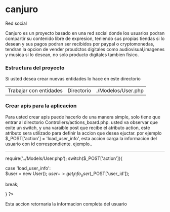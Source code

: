 # canjuro
Red social

<p>
  Canjuro es un proyecto basado en una red social donde los usuarios podran compartir su contenido
  libre de expresion, teniendo sus propias tiendas si lo desean y sus pagos podran ser recibidos por paypal
  o cryptomonedas, tendran la opcion de vender proudctos digitales como audiovisual,imagenes y musica si lo desean,
  no solo producto digitales tambien fisico.
</p>

<h3>Estructura del proyecto</h3>

<p>Si usted desea crear nuevas entidades lo hace en este directorio</p>
<table>
  <td>Trabajar con entidades</td>
  <td>Directorio</td>
  <td>./Modelos/User.php</td>
<table>

 <h3>Crear apis para la aplicacion</h3>
 <p>Para usted crear apis puede hacerlo de una manera simple, solo tiene que entrar al directorio Controllers/actions_board.php.
  usted va observar que exite un switch, y una varaible post que recibe el atributo action, este atributo sera utilizado para 
  definir la accion que desea ejuctar. por ejemplo $_POST['action'] = 'load_user_info', esta accion carga la informacion del usuario con
  id correspondiente. ejemplo..<br/>
  <hr>
  require('../Models/User.php');
  switch($_POST['action']){
    
   case 'load_user_info':<br>
        $user = new User();
        $user->get_info_user($_POST['user_id']);
   
   break;
   
   
  }
  ?>
   <p>Esta accion retornaria la informacion completa del usuario</p>
  </p>
